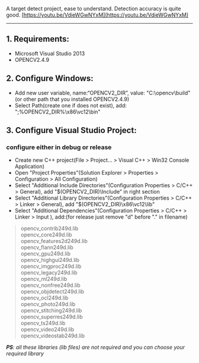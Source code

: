 A target detect project, ease to understand. Detection accuracy is quite good.
[https://youtu.be/VdieWGwNYxM](https://youtu.be/VdieWGwNYxM)

***
## 1. Requirements:
* Microsoft Visual Studio 2013
* OPENCV2.4.9

## 2. Configure Windows:
* Add new user variable, name:“OPENCV2_DIR”, value: "C:\opencv\build\"(or other path that you installed OPENCV2.4.9)
* Select Path(create one if does not exist), add: ";%OPENCV2_DIR%\x86\vc12\bin"

## 3. Configure Visual Studio Project:
### configure either in debug or release
* Create new C++ project(File > Project... > Visual C++ > Win32 Console Application)
* Open "Project Properties"(Solution Explorer > Properties > Configuration > All Configuration)
* Select "Additional Include Directories"(Configuration Properties > C/C++ > General), add "$(OPENCV2_DIR)\Include" in right section
* Select "Additional Library Directories"(Configuration Properties > C/C++ > Linker > General), add "$(OPENCV2_DIR)\x86\vc12\lib"
* Select "Additional Dependencies"(Configuration Properties > C/C++ > Linker > Input ), add:(for release just remove "d" before "." in filename)
> opencv_contrib249d.lib  
opencv_core249d.lib  
opencv_features2d249d.lib  
opencv_flann249d.lib  
opencv_gpu249d.lib  
opencv_highgui249d.lib  
opencv_imgproc249d.lib  
opencv_legacy249d.lib  
opencv_ml249d.lib  
opencv_nonfree249d.lib  
opencv_objdetect249d.lib  
opencv_ocl249d.lib  
opencv_photo249d.lib  
opencv_stitching249d.lib  
opencv_superres249d.lib  
opencv_ts249d.lib  
opencv_video249d.lib  
opencv_videostab249d.lib  

*__PS__: all these libraries (lib files) are not required and you can choose your required library*
